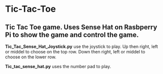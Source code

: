 # Tic-Tac-Toe
## Tic Tac Toe game. Uses Sense Hat on Rasbperry Pi to show the game and control the game.

**Tic_Tac_Sense_Hat_Joystick.py** use the joystick to play. Up then right, left or middel to choose on the top row. Down then right, left or middel to choose on the lower row. 

**Tic_tac_sense_hat.py** uses the number pad to play.
